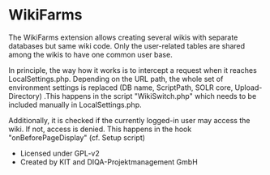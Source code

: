 # WikiFarms

The WikiFarms extension allows creating several wikis with separate databases but same wiki code.
Only the user-related tables are shared among the wikis to have one common user base.

In principle, the way how it works is to intercept a request when it reaches LocalSettings.php.
Depending on the URL path, the whole set of environment settings is replaced
(DB name, ScriptPath, SOLR core, Upload-Directory) .This happens in the script "WikiSwitch.php" which needs
to be included manually in LocalSettings.php.

Additionally, it is checked if the currently logged-in user may access the wiki. If not, access is denied.
This happens in the hook "onBeforePageDisplay" (cf. Setup script)

* Licensed under GPL-v2
* Created by KIT and DIQA-Projektmanagement GmbH

